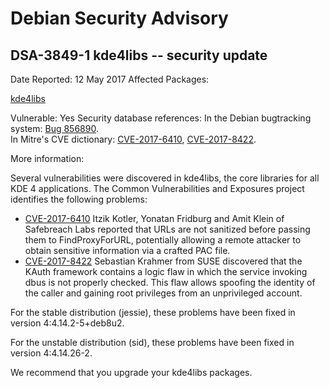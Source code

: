 
Debian Security Advisory
========================


DSA-3849-1 kde4libs -- security update
--------------------------------------



Date Reported:
12 May 2017
Affected Packages:

[kde4libs](https://packages.debian.org/src:kde4libs)

Vulnerable:
Yes
Security database references:
In the Debian bugtracking system: [Bug 856890](https://bugs.debian.org/cgi-bin/bugreport.cgi?bug=856890).  
In Mitre's CVE dictionary: [CVE-2017-6410](https://security-tracker.debian.org/tracker/CVE-2017-6410), [CVE-2017-8422](https://security-tracker.debian.org/tracker/CVE-2017-8422).  

More information:

Several vulnerabilities were discovered in kde4libs, the core libraries
for all KDE 4 applications. The Common Vulnerabilities and Exposures
project identifies the following problems:


* [CVE-2017-6410](https://security-tracker.debian.org/tracker/CVE-2017-6410)
Itzik Kotler, Yonatan Fridburg and Amit Klein of Safebreach Labs
 reported that URLs are not sanitized before passing them to
 FindProxyForURL, potentially allowing a remote attacker to obtain
 sensitive information via a crafted PAC file.
* [CVE-2017-8422](https://security-tracker.debian.org/tracker/CVE-2017-8422)
Sebastian Krahmer from SUSE discovered that the KAuth framework
 contains a logic flaw in which the service invoking dbus is not
 properly checked. This flaw allows spoofing the identity of the
 caller and gaining root privileges from an unprivileged account.


For the stable distribution (jessie), these problems have been fixed in
version 4:4.14.2-5+deb8u2.


For the unstable distribution (sid), these problems have been fixed in
version 4:4.14.26-2.


We recommend that you upgrade your kde4libs packages.






